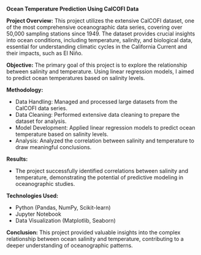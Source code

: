 **Ocean Temperature Prediction Using CalCOFI Data**

**Project Overview:**
This project utilizes the extensive CalCOFI dataset, one of the most comprehensive oceanographic data series, covering over 50,000 sampling stations since 1949. The dataset provides crucial insights into ocean conditions, including temperature, salinity, and biological data, essential for understanding climatic cycles in the California Current and their impacts, such as El Niño.

**Objective:**
The primary goal of this project is to explore the relationship between salinity and temperature. Using linear regression models, I aimed to predict ocean temperatures based on salinity levels.

**Methodology:**
- Data Handling: Managed and processed large datasets from the CalCOFI data series.
- Data Cleaning: Performed extensive data cleaning to prepare the dataset for analysis.
- Model Development: Applied linear regression models to predict ocean temperature based on salinity levels.
- Analysis: Analyzed the correlation between salinity and temperature to draw meaningful conclusions.

**Results:**
- The project successfully identified correlations between salinity and temperature, demonstrating the potential of predictive modeling in oceanographic studies.

**Technologies Used:**
- Python (Pandas, NumPy, Scikit-learn)
- Jupyter Notebook
- Data Visualization (Matplotlib, Seaborn)

**Conclusion:**
This project provided valuable insights into the complex relationship between ocean salinity and temperature, contributing to a deeper understanding of oceanographic patterns.
